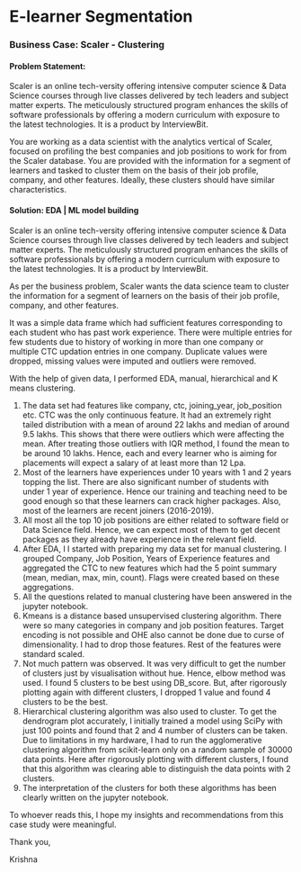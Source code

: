 # E-learner Segmentation

### Business Case: Scaler - Clustering

#### Problem Statement:

Scaler is an online tech-versity offering intensive computer science & Data Science courses through live classes delivered by tech leaders and subject matter experts. The meticulously structured program enhances the skills of software professionals by offering a modern curriculum with exposure to the latest technologies. It is a product by InterviewBit.

You are working as a data scientist with the analytics vertical of Scaler, focused on profiling the best companies and job positions to work for from the Scaler database. You are provided with the information for a segment of learners and tasked to cluster them on the basis of their job profile, company, and other features. Ideally, these clusters should have similar characteristics.

#### Solution: EDA | ML model building

Scaler is an online tech-versity offering intensive computer science & Data Science courses through live classes delivered by tech leaders and subject matter experts. The meticulously structured program enhances the skills of software professionals by offering a modern curriculum with exposure to the latest technologies. It is a product by InterviewBit.

As per the business problem, Scaler wants the data science team to cluster the information for a segment of learners on the basis of their job profile, company, and other features.

It was a simple data frame which had sufficient features corresponding to each student who has past work experience. There were multiple entries for few students due to history of working in more than one company or multiple CTC updation entries in one company. Duplicate values were dropped, missing values were imputed and outliers were removed.

With the help of given data, I performed EDA, manual, hierarchical and K means clustering. 

1. The data set had features like company, ctc, joining_year, job_position etc. CTC was the only continuous feature. It had an extremely right tailed distribution with a mean of around 22 lakhs and median of around 9.5 lakhs. This shows that there were outliers which were affecting the mean. After treating those outliers with IQR method, I found the mean to be around 10 lakhs. Hence, each and every learner who is aiming for placements will expect a salary of at least more than 12 Lpa. 
2. Most of the learners have experiences under 10 years with 1 and 2 years topping the list. There are also significant number of students with under 1 year of experience. Hence our training and teaching need to be good enough so that these learners can crack higher packages. Also, most of the learners are recent joiners (2016-2019). 
3. All most all the top 10 job positions are either related to software field or Data Science field. Hence, we can expect most of them to get decent packages as they already have experience in the relevant field. 
4. After EDA, I I started with preparing my data set for manual clustering. I grouped Company, Job Position, Years of Experience features and aggregated the CTC to new features which had the 5 point summary (mean, median, max, min, count). Flags were created based on these aggregations.
5. All the questions related to manual clustering have been answered in the jupyter notebook.
6. Kmeans is a distance based unsupervised clustering algorithm. There were so many categories in company and job position features. Target encoding is not possible and OHE also cannot be done due to curse of dimensionality. I had to drop those features. Rest of the features were standard scaled. 
7. Not much pattern was observed. It was very difficult to get the number of clusters just by visualisation without hue. Hence, elbow method was used. I found 5 clusters to be best using DB_score. But, after rigorously plotting again with different clusters, I dropped 1 value and found 4 clusters to be the best. 
8. Hierarchical clustering algorithm was also used to cluster. To get the dendrogram plot accurately, I initially trained a model using SciPy with just 100 points and found that 2 and 4 number of clusters can be taken. Due to limitations in my hardware, I had to run the agglomerative clustering algorithm from scikit-learn only on a random sample of 30000 data points. Here after rigorously plotting with different clusters, I found that this algorithm was clearing able to distinguish the data points with 2 clusters.
9. The interpretation of the clusters for both these algorithms has been clearly written on the jupyter notebook.

To whoever reads this, I hope my insights and recommendations from this case study were meaningful.

Thank you,

Krishna

